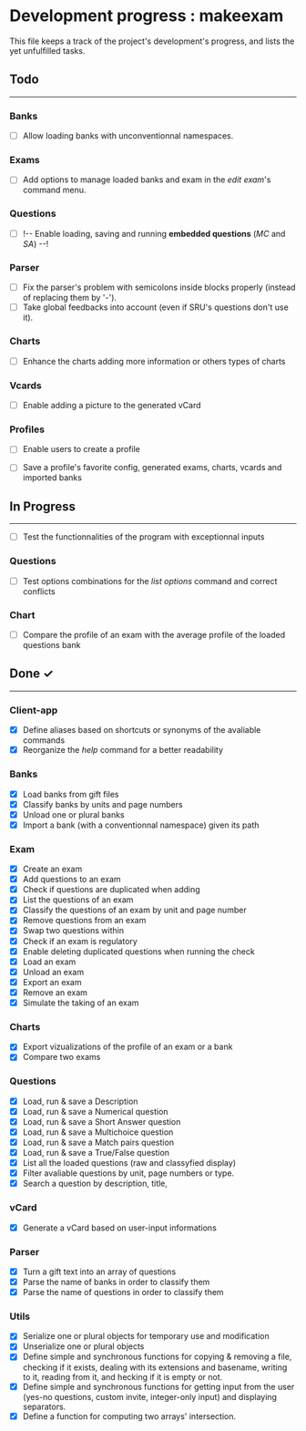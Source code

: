 # Development progress : makeexam
This file keeps a track of the project's development's progress,
and lists the yet unfulfilled tasks.


## Todo
---------------------------------------------
### Banks
- [ ] Allow loading banks with unconventionnal namespaces.

### Exams
- [ ] Add options to manage loaded banks and exam in the *edit exam*'s command menu. 

### Questions
- [ ] !-- Enable loading, saving and running **embedded questions** (*MC* and *SA*) --!

### Parser
- [ ] Fix the parser's problem with semicolons inside blocks properly (instead of replacing them by '-').
- [ ] Take global feedbacks into account (even if SRU's questions don't use it).

### Charts
- [ ] Enhance the charts adding more information or others types of charts

### Vcards
- [ ] Enable adding a picture to the generated vCard

### Profiles
- [ ] Enable users to create a profile
- [ ] Save a profile's favorite config, generated exams, charts, vcards and imported banks



## In Progress
---------------------------------------------
- [ ] Test the functionnalities of the program with exceptionnal inputs

### Questions
- [ ] Test options combinations for the *list options* command and correct conflicts

### Chart
- [ ] Compare the profile of an exam with the average profile of the loaded questions bank


## Done ✓
---------------------------------------------
### Client-app
- [X] Define aliases based on shortcuts or synonyms of the avaliable commands
- [X] Reorganize the *help* command for a better readability

### Banks
- [x] Load banks from gift files
- [x] Classify banks by units and page numbers
- [X] Unload one or plural banks
- [X] Import a bank (with a conventionnal namespace) given its path

### Exam
- [x] Create an exam
- [x] Add questions to an exam
- [x] Check if questions are duplicated when adding
- [X] List the questions of an exam
- [X] Classify the questions of an exam by unit and page number
- [x] Remove questions from an exam
- [x] Swap two questions within
- [x] Check if an exam is regulatory
- [x] Enable deleting duplicated questions when running the check
- [X] Load an exam
- [X] Unload an exam
- [X] Export an exam
- [X] Remove an exam
- [X] Simulate the taking of an exam

### Charts
- [X] Export vizualizations of the profile of an exam or a bank
- [X] Compare two exams

### Questions
- [X] Load, run & save a Description
- [X] Load, run & save a Numerical question
- [X] Load, run & save a Short Answer question
- [X] Load, run & save a Multichoice question
- [X] Load, run & save a Match pairs question
- [X] Load, run & save a True/False question
- [X] List all the loaded questions (raw and classyfied display)
- [X] Filter avaliable questions by unit, page numbers or type.
- [X] Search a question by description, title, 

### vCard
- [X] Generate a vCard based on user-input informations

### Parser
- [X] Turn a gift text into an array of questions
- [X] Parse the name of banks in order to classify them
- [X] Parse the name of questions in order to classify them

### Utils
- [X] Serialize one or plural objects for temporary use and modification
- [X] Unserialize one or plural objects
- [X] Define simple and synchronous functions for copying & removing a file, checking if it exists, dealing with its extensions and basename, writing to it, reading from it,  and hecking if it is empty or not.
- [X] Define simple and synchronous functions for getting input from the user (yes-no questions, custom invite, integer-only input) and displaying separators.
- [X] Define a function for computing two arrays' intersection.
